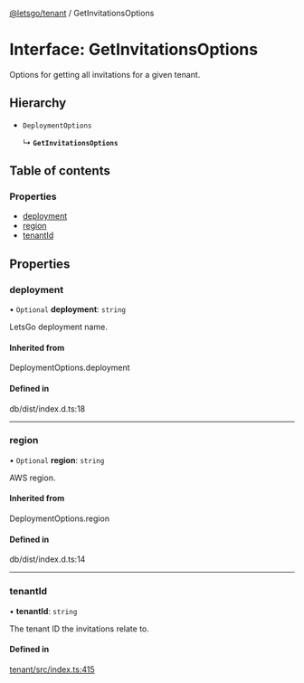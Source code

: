 [@letsgo/tenant](../README.md) / GetInvitationsOptions

# Interface: GetInvitationsOptions

Options for getting all invitations for a given tenant.

## Hierarchy

- `DeploymentOptions`

  ↳ **`GetInvitationsOptions`**

## Table of contents

### Properties

- [deployment](GetInvitationsOptions.md#deployment)
- [region](GetInvitationsOptions.md#region)
- [tenantId](GetInvitationsOptions.md#tenantid)

## Properties

### deployment

• `Optional` **deployment**: `string`

LetsGo deployment name.

#### Inherited from

DeploymentOptions.deployment

#### Defined in

db/dist/index.d.ts:18

___

### region

• `Optional` **region**: `string`

AWS region.

#### Inherited from

DeploymentOptions.region

#### Defined in

db/dist/index.d.ts:14

___

### tenantId

• **tenantId**: `string`

The tenant ID the invitations relate to.

#### Defined in

[tenant/src/index.ts:415](https://github.com/47chapters/letsgo/blob/5310a6f/packages/tenant/src/index.ts#L415)
